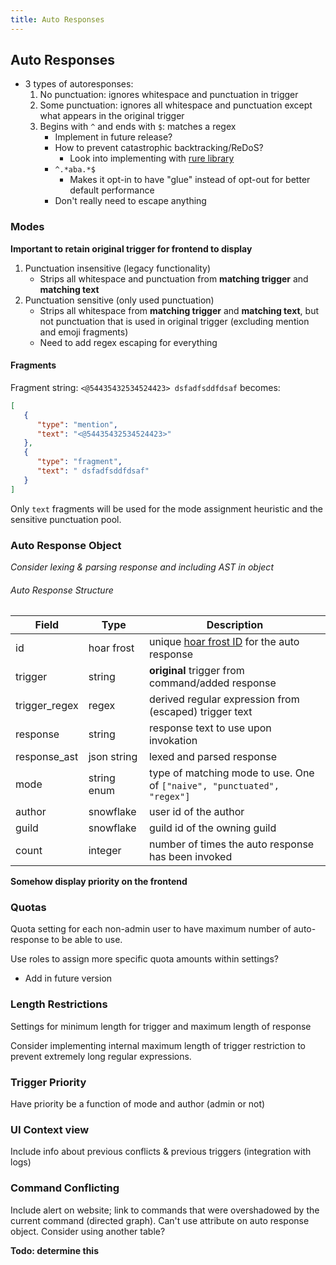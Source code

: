 ```yaml
---
title: Auto Responses
---
```


## Auto Responses

- 3 types of autoresponses:
  1. No punctuation: ignores whitespace and punctuation in trigger
  2. Some punctuation: ignores all whitespace and punctuation except what appears in the original trigger
  3. Begins with `^` and ends with `$`: matches a regex
     - Implement in future release?
     - How to prevent catastrophic backtracking/ReDoS?
       - Look into implementing with [rure library](https://pypi.org/project/rure/)
     - `^.*aba.*$`
       - Makes it opt-in to have "glue" instead of opt-out for better default performance
     - Don't really need to escape anything

### Modes

**Important to retain original trigger for frontend to display**

1. Punctuation insensitive (legacy functionality)
   - Strips all whitespace and punctuation from **matching trigger** and **matching text**
2. Punctuation sensitive (only used punctuation)
   - Strips all whitespace from **matching trigger** and **matching text**, but not punctuation that is used in original trigger (excluding mention and emoji fragments)
   - Need to add regex escaping for everything

#### Fragments

Fragment string: `<@54435432534524423> dsfadfsddfdsaf` becomes:

```json
[ 
   { 
      "type": "mention",
      "text": "<@54435432534524423>"
   },
   { 
      "type": "fragment",
      "text": " dsfadfsddfdsaf"
   }
]
```

Only `text` fragments will be used for the mode assignment heuristic and the sensitive punctuation pool.

### Auto Response Object

*Consider lexing & parsing response and including AST in object*

###### Auto Response Structure

| Field    | Type   | Description                                                                |
| -------- | ------ | -------------------------------------------------------------------------- |
| id      | hoar frost | unique [hoar frost ID](../general/#hoar-frost) for the auto response          |
| trigger | string | **original** trigger from command/added response |
| trigger_regex | regex | derived regular expression from (escaped) trigger text |
| response | string | response text to use upon invokation |
| response_ast | json string | lexed and parsed response |
| mode | string enum          | type of matching mode to use. One of `["naive", "punctuated", "regex"]`              |
| author | snowflake | user id of the author |
| guild | snowflake | guild id of the owning guild |
| count | integer | number of times the auto response has been invoked |

**Somehow display priority on the frontend**

### Quotas

Quota setting for each non-admin user to have maximum number of auto-response to be able to use.

Use roles to assign more specific quota amounts within settings?

- Add in future version

### Length Restrictions

Settings for minimum length for trigger and maximum length of response

Consider implementing internal maximum length of trigger restriction to prevent extremely long regular expressions.

### Trigger Priority

Have priority be a function of mode and author (admin or not)

### UI Context view

Include info about previous conflicts & previous triggers (integration with logs)

### Command Conflicting

Include alert on website; link to commands that were overshadowed by the current command (directed graph). Can't use attribute on auto response object. Consider using another table?

**Todo: determine this**
